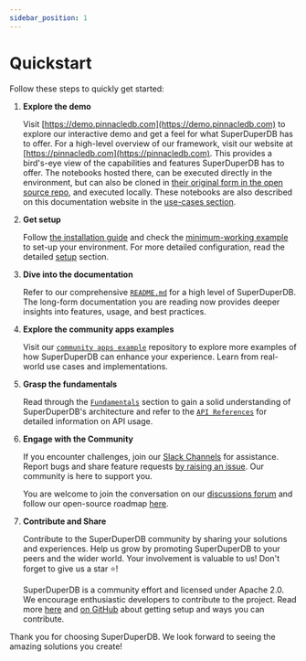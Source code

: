 ```yaml
---
sidebar_position: 1
---
```


# Quickstart

Follow these steps to quickly get started:

1. **Explore the demo**

    Visit [https://demo.pinnacledb.com](https://demo.pinnacledb.com) to explore our interactive demo and get a feel for what SuperDuperDB has to offer. For a high-level overview of our framework, visit our website at [https://pinnacledb.com](https://pinnacledb.com). This provides a bird's-eye view of the capabilities and features SuperDuperDB has to offer. The notebooks
    hosted there, can be executed directly in the environment, but can also be cloned in [their original form in the open source repo](https://github.com/SuperDuperDB/pinnacledb/tree/main/examples), and executed locally.
    These notebooks are also described on this documentation website in the [use-cases section](/docs/use-cases).

2. **Get setup**

    Follow [the installation guide](./installation.md) and check the [minimum-working example](./minimum_working_example.md)
    to set-up your environment. For more detailed configuration, read the detailed [setup](/docs/category/setup) section.

3. **Dive into the documentation**

    Refer to our comprehensive [`README.md`](https://github.com/superDuperDB/) for a high level of SuperDuperDB. The long-form documentation you are reading now provides deeper insights into features, usage, and best practices.

4. **Explore the community apps examples**

    Visit our [`community apps example`](https://github.com/superDuperDB/pinnacle-community-apps) repository to explore more examples of how SuperDuperDB can enhance your experience. Learn from real-world use cases and implementations.

5. **Grasp the fundamentals**

    Read through the [`Fundamentals`](../fundamentals/glossary) section to gain a solid understanding of SuperDuperDB's architecture and refer to the [`API References`](https://docs.pinnacledb.com/apidocs/source/pinnacledb.html) for detailed information on API usage.

6. **Engage with the Community**

    If you encounter challenges, join our [Slack Channels](https://join.slack.com/t/pinnacledb/shared_invite/zt-1zuojj0k0-RjAYBs1TDsvEa7yaFGa6QA) for assistance. Report bugs and share feature requests [by raising an issue]((https://github.com/SuperDuperDB/pinnacledb/issues).). Our community is here to support you.

    You are welcome to join the conversation on our [discussions forum](https://github.com/SuperDuperDB/pinnacledb/discussions) and follow our open-source roadmap [here](https://github.com/orgs/SuperDuperDB/projects/1/views/10).

7. **Contribute and Share**

    Contribute to the SuperDuperDB community by sharing your solutions and experiences. 
    Help us grow by promoting SuperDuperDB to your peers and the wider world. Your involvement is valuable to us! Don't forget to give us a star ⭐!

    SuperDuperDB is a community effort and licensed under Apache 2.0. We encourage enthusiastic developers to contribute to the project. Read more [here](../setup/contributing) and [on GitHub](https://github.com/SuperDuperDB/pinnacledb/) about getting setup and ways you can contribute.

Thank you for choosing SuperDuperDB. We look forward to seeing the amazing solutions you create!
